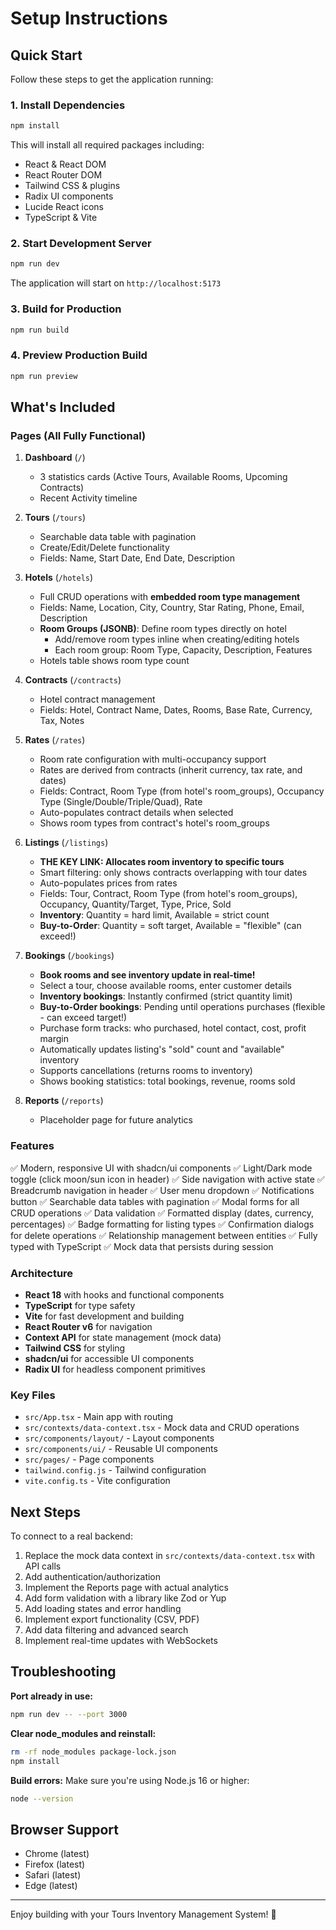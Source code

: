 # Setup Instructions

## Quick Start

Follow these steps to get the application running:

### 1. Install Dependencies

```bash
npm install
```

This will install all required packages including:
- React & React DOM
- React Router DOM
- Tailwind CSS & plugins
- Radix UI components
- Lucide React icons
- TypeScript & Vite

### 2. Start Development Server

```bash
npm run dev
```

The application will start on `http://localhost:5173`

### 3. Build for Production

```bash
npm run build
```

### 4. Preview Production Build

```bash
npm run preview
```

## What's Included

### Pages (All Fully Functional)

1. **Dashboard** (`/`)
   - 3 statistics cards (Active Tours, Available Rooms, Upcoming Contracts)
   - Recent Activity timeline

2. **Tours** (`/tours`)
   - Searchable data table with pagination
   - Create/Edit/Delete functionality
   - Fields: Name, Start Date, End Date, Description

3. **Hotels** (`/hotels`)
   - Full CRUD operations with **embedded room type management**
   - Fields: Name, Location, City, Country, Star Rating, Phone, Email, Description
   - **Room Groups (JSONB)**: Define room types directly on hotel
     - Add/remove room types inline when creating/editing hotels
     - Each room group: Room Type, Capacity, Description, Features
   - Hotels table shows room type count

4. **Contracts** (`/contracts`)
   - Hotel contract management
   - Fields: Hotel, Contract Name, Dates, Rooms, Base Rate, Currency, Tax, Notes

5. **Rates** (`/rates`)
   - Room rate configuration with multi-occupancy support
   - Rates are derived from contracts (inherit currency, tax rate, and dates)
   - Fields: Contract, Room Type (from hotel's room_groups), Occupancy Type (Single/Double/Triple/Quad), Rate
   - Auto-populates contract details when selected
   - Shows room types from contract's hotel's room_groups

6. **Listings** (`/listings`)
   - **THE KEY LINK: Allocates room inventory to specific tours**
   - Smart filtering: only shows contracts overlapping with tour dates
   - Auto-populates prices from rates
   - Fields: Tour, Contract, Room Type (from hotel's room_groups), Occupancy, Quantity/Target, Type, Price, Sold
   - **Inventory**: Quantity = hard limit, Available = strict count
   - **Buy-to-Order**: Quantity = soft target, Available = "flexible" (can exceed!)

7. **Bookings** (`/bookings`)
   - **Book rooms and see inventory update in real-time!**
   - Select a tour, choose available rooms, enter customer details
   - **Inventory bookings**: Instantly confirmed (strict quantity limit)
   - **Buy-to-Order bookings**: Pending until operations purchases (flexible - can exceed target!)
   - Purchase form tracks: who purchased, hotel contact, cost, profit margin
   - Automatically updates listing's "sold" count and "available" inventory
   - Supports cancellations (returns rooms to inventory)
   - Shows booking statistics: total bookings, revenue, rooms sold

8. **Reports** (`/reports`)
   - Placeholder page for future analytics

### Features

✅ Modern, responsive UI with shadcn/ui components
✅ Light/Dark mode toggle (click moon/sun icon in header)
✅ Side navigation with active state
✅ Breadcrumb navigation in header
✅ User menu dropdown
✅ Notifications button
✅ Searchable data tables with pagination
✅ Modal forms for all CRUD operations
✅ Data validation
✅ Formatted display (dates, currency, percentages)
✅ Badge formatting for listing types
✅ Confirmation dialogs for delete operations
✅ Relationship management between entities
✅ Fully typed with TypeScript
✅ Mock data that persists during session

### Architecture

- **React 18** with hooks and functional components
- **TypeScript** for type safety
- **Vite** for fast development and building
- **React Router v6** for navigation
- **Context API** for state management (mock data)
- **Tailwind CSS** for styling
- **shadcn/ui** for accessible UI components
- **Radix UI** for headless component primitives

### Key Files

- `src/App.tsx` - Main app with routing
- `src/contexts/data-context.tsx` - Mock data and CRUD operations
- `src/components/layout/` - Layout components
- `src/components/ui/` - Reusable UI components
- `src/pages/` - Page components
- `tailwind.config.js` - Tailwind configuration
- `vite.config.ts` - Vite configuration

## Next Steps

To connect to a real backend:

1. Replace the mock data context in `src/contexts/data-context.tsx` with API calls
2. Add authentication/authorization
3. Implement the Reports page with actual analytics
4. Add form validation with a library like Zod or Yup
5. Add loading states and error handling
6. Implement export functionality (CSV, PDF)
7. Add data filtering and advanced search
8. Implement real-time updates with WebSockets

## Troubleshooting

**Port already in use:**
```bash
npm run dev -- --port 3000
```

**Clear node_modules and reinstall:**
```bash
rm -rf node_modules package-lock.json
npm install
```

**Build errors:**
Make sure you're using Node.js 16 or higher:
```bash
node --version
```

## Browser Support

- Chrome (latest)
- Firefox (latest)
- Safari (latest)
- Edge (latest)

---

Enjoy building with your Tours Inventory Management System! 🚀

